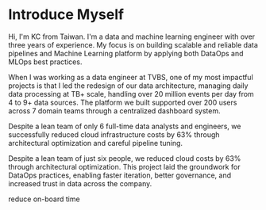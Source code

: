 # Introduce Myself


Hi, I'm KC from Taiwan. I'm a data and machine learning engineer with over three years of experience. My focus is on building scalable and reliable data pipelines and Machine Learning platform by applying both DataOps and MLOps best practices.

When I was working as a data engineer at TVBS, one of my most impactful projects is that I led the redesign of our data architecture, managing daily data processing at TB+ scale, handling over 20 million events per day from 4 to 9+ data sources. The platform we built supported over 200 users across 7 domain teams through a centralized dashboard system.

Despite a lean team of only 6 full-time data analysts and engineers, we successfully reduced cloud infrastructure costs by 63% through architectural optimization and careful pipeline tuning.

Despite a lean team of just six people, we reduced cloud costs by 63% through architectural optimization. This project laid the groundwork for DataOps practices, enabling faster iteration, better governance, and increased trust in data across the company.









reduce on-board time 